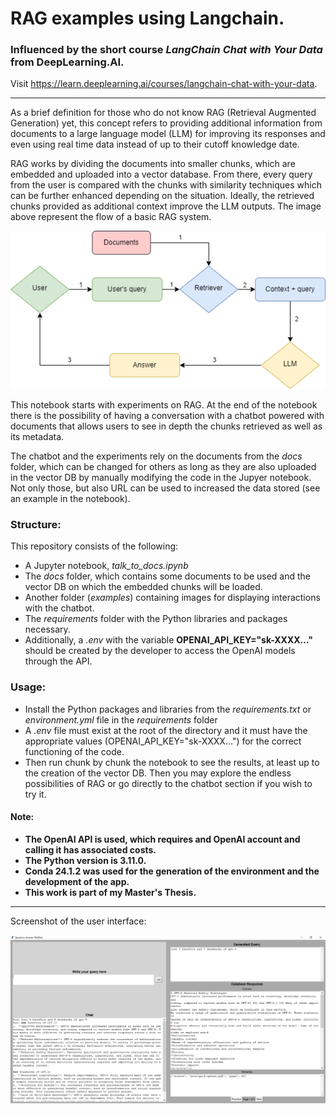 # RAG examples using Langchain. 
### Influenced by the short course *LangChain Chat with Your Data* from **DeepLearning.AI**.
Visit https://learn.deeplearning.ai/courses/langchain-chat-with-your-data.

---

As a brief definition for those who do not know RAG (Retrieval Augmented Generation) yet, this concept refers to providing additional information from documents to a large language model (LLM) for improving its responses and even using real time data instead of up to their cutoff knowledge date. 

RAG works by dividing the documents into smaller chunks, which are embedded and uploaded into a vector database. From there, every query from the user is compared with the chunks with similarity techniques which can be further enhanced depending on the situation. Ideally, the retrieved chunks provided as additional context improve the LLM outputs. The image above represent the flow of a basic RAG system. 

![flowchart](flowchart/rag.png)

This notebook starts with experiments on RAG. At the end of the notebook there is the possibility of having a conversation with a chatbot powered with documents that allows users to see in depth the chunks retrieved as well as its metadata.

The chatbot and the experiments rely on the documents from the *docs* folder, which can be changed for others as long as they are also uploaded in the vector DB by manually modifying the code in the Jupyer notebook. Not only those, but also URL can be used to increased the data stored (see an example in the notebook).
 
### **Structure**:
This repository consists of the following:
- A Jupyter notebook, *talk_to_docs.ipynb*
- The *docs* folder, which contains some documents to be used and the vector DB on which the embedded chunks will be loaded.
- Another folder (*examples*) containing images for displaying interactions with the chatbot.
- The *requirements* folder with the Python libraries and packages necessary.
- Additionally, a *.env* with the variable **OPENAI_API_KEY="sk-XXXX..."** should be created by the developer to access the OpenAI models through the API.

### **Usage**:  
 - Install the Python packages and libraries from the *requirements.txt* or *environment.yml* file in the *requirements* folder
 - A *.env* file must exist at the root of the directory and it must have the appropriate values (OPENAI_API_KEY="sk-XXXX...") for the correct functioning of the code.
 - Then run chunk by chunk the notebook to see the results, at least up to the creation of the vector DB. Then you may explore the endless possibilities of RAG or go directly to the chatbot section if you wish to try it.

#### **Note**:
 - **The OpenAI API is used, which requires and OpenAI account and calling it has associated costs.**
 - **The Python version is 3.11.0.**
 - **Conda 24.1.2 was used for the generation of the environment and the development of the app.**
 - **This work is part of my Master's Thesis.**
  
--- 

Screenshot of the user interface:

![chatbotUI](examples/question%201%20gpt-4o.png)
